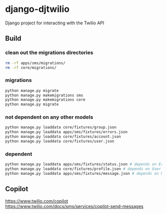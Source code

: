 django-djtwilio
=================

Django project for interacting with the Twilio API

## Build

### clean out the migrations directories

```bash
rm -rf apps/sms/migrations/
rm -rf core/migrations/
```

### migrations

```bash
python manage.py migrate
python manage.py makemigrations sms
python manage.py makemigrations core
python manage.py migrate
```

### not dependent on any other models

```bash
python manage.py loaddata core/fixtures/group.json
python manage.py loaddata apps/sms/fixtures/errors.json
python manage.py loaddata core/fixtures/account.json
python manage.py loaddata core/fixtures/user.json
```

### dependent

```bash
python manage.py loaddata apps/sms/fixtures/status.json # depends on Errors
python manage.py loaddata core/fixtures/profile.json # depends on User
python manage.py loaddata apps/sms/fixtures/message.json # depends on User
```

## Copilot

https://www.twilio.com/copilot
https://www.twilio.com/docs/sms/services/copilot-send-messages
